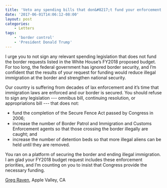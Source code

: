```yaml
---
title: 'Veto any spending bills that don&#8217;t fund your enforcement priorities'
date: '2017-06-01T14:06:12-08:00'
layout: post
categories:
    - Letters
tags:
    - 'border control'
    - 'President Donald Trump'
---
```


I urge you to not sign any relevant spending legislation that does not fund the border requests listed in the White House’s FY2018 proposed budget. For too long, the federal government has ignored border security, and I’m confident that the results of your request for funding would reduce illegal immigration at the border and strengthen national security.

Our country is suffering from decades of lax enforcement and it’s time that immigration laws are enforced and our border is secured. You should refuse to sign any legislation --- omnibus bill, continuing resolution, or appropriations bill --- that does not:

- fund the completion of the Secure Fence Act passed by Congress in 2006;
- increase the number of Border Patrol and Immigration and Customs Enforcement agents so that those crossing the border illegally are caught; and
- increase the number of detention beds so that more illegal aliens can be held until they are removed.

You ran on a platform of securing the border and ending illegal immigration. I am glad your FY2018 budget request includes these enforcement priorities, and I’m counting on you to insist that Congress provide the necessary funding.

[Greg Raven](https://www.gregraven.org), Apple Valley, CA
